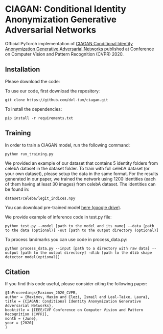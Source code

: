 # CIAGAN: Conditional Identity Anonymization Generative Adversarial Networks
 
Official PyTorch implementation of [CIAGAN Conditional Identity Anonymization Generative Adversarial Networks](http://openaccess.thecvf.com/content_CVPR_2020/papers/Maximov_CIAGAN_Conditional_Identity_Anonymization_Generative_Adversarial_Networks_CVPR_2020_paper.pdf) published at Conference on Computer Vision and Pattern Recognition (CVPR) 2020.

## Installation

Please download the code:

To use our code, first download the repository:
````
git clone https://github.com/dvl-tum/ciagan.git
````

To install the dependencies:

````
pip install -r requirements.txt
````

## Training

In order to train a CIAGAN model, run the following command:

````
python run_training.py
````

We provided an example of our dataset that contains 5 identity folders from celebA dataset in the dataset folder. To train with full celebA dataset (or your own dataset), please setup the data in the same format. For the results generated in our paper, we trained the network using 1200 identities (each of them having at least 30 images) from celebA dataset. The identities can be found in: 

````
dataset/celeba/legit_indices.npy
````

You can download pre-trained model [here (google drive)](https://drive.google.com/file/d/1j5iT-SvvbC-JRy7qvY-eEP4sLzvoh8Ut/view?usp=sharing).


We provide example of inference code in test.py file:

````
python test.py --model [path to the model and its name] --data [path to the data (optional)] -out [path to the output directory (optional)]
````


To process landmarks you can use code in process_data.py:
````
python process_data.py --input [path to a directory with raw data] --output [path to the output directory] -dlib [path to the dlib shape detector model(optional)]
````



## Citation

If you find this code useful, please consider citing the following paper:

````
@InProceedings{Maximov_2020_CVPR,
author = {Maximov, Maxim and Elezi, Ismail and Leal-Taixe, Laura},
title = {CIAGAN: Conditional Identity Anonymization Generative Adversarial Networks},
booktitle = {IEEE/CVF Conference on Computer Vision and Pattern Recognition (CVPR)},
month = {June},
year = {2020}
}
````
